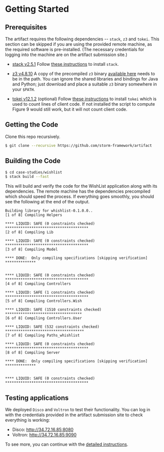 # Getting Started

## Prerequisites

The artifact requires the following dependencies -- `stack`, `z3` and `tokei`.
This section can be skipped if you are using the provided remote machine, 
as the required software is pre-installed. 
(The necessary credentials for logging into the machine are on the artifact submission site.)


- [stack v2.5.1](https://docs.haskellstack.org/en/stable/README/) 
  Follow [these instructions](https://docs.haskellstack.org/en/stable/README/#how-to-install) to install `stack`.

- [z3 v4.8.10](https://github.com/Z3Prover/z3) 
  A copy of the precompiled `z3` binary [available here](https://github.com/Z3Prover/z3/releases/tag/z3-4.8.10) needs to be in the path. 
  You can ignore the shared libraries and bindings for Java and Python; just
  download and place a suitable `z3` binary somewhere in your `$PATH`.

- [tokei v12.1.2](https://github.com/XAMPPRocky/tokei) (optional) 
  Follow [these instructions](https://github.com/XAMPPRocky/tokei#installation)
  to install `tokei` which is used to count lines of client code. 
  If not installed the script to compute Figure 9 would still work, 
  but it will not count client code.

## Getting the Code

Clone this repo recursively.

```bash
$ git clone --recursive https://github.com/storm-framework/artifact
```

## Building the Code


```bash
$ cd case-studies/wishlist
$ stack build --fast
```

This will build and verify the code for the WishList application along with its dependencies.
The remote machine has the dependencies precompiled which should speed the process.
If everything goes smoothly, you should see the following at the end of the output.


```
Building library for whishlist-0.1.0.0..
[1 of 8] Compiling Helpers

**** LIQUID: SAFE (0 constraints checked) **************************************
[2 of 8] Compiling Lib

**** LIQUID: SAFE (0 constraints checked) **************************************
[3 of 8] Compiling Model

**** DONE:  Only compiling specifications [skipping verification] **************


**** LIQUID: SAFE (0 constraints checked) **************************************
[4 of 8] Compiling Controllers

**** LIQUID: SAFE (1 constraints checked) **************************************
[5 of 8] Compiling Controllers.Wish

**** LIQUID: SAFE (1510 constraints checked) ***********************************
[6 of 8] Compiling Controllers.User

**** LIQUID: SAFE (532 constraints checked) ************************************
[7 of 8] Compiling Paths_whishlist

**** LIQUID: SAFE (0 constraints checked) **************************************
[8 of 8] Compiling Server

**** DONE:  Only compiling specifications [skipping verification] **************


**** LIQUID: SAFE (0 constraints checked) **************************************
```

## Testing applications

We deployed `Disco` and `Voltron` to test their functionality. You can log in with the credentials provided in the artifact submission site to check everything is working:

- Disco: http://34.72.16.85:8080
- Voltron: http://34.72.16.85:9090

To see more, you can continue with the [detailed instructions](detailed.md).


